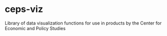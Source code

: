 # ceps-viz
Library of data visualization functions for use in products by the Center for Economic and Policy Studies
